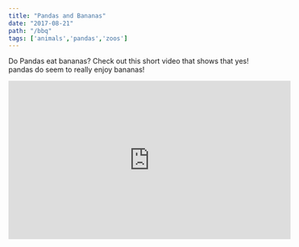 ```yaml
---
title: "Pandas and Bananas"
date: "2017-08-21"
path: "/bbq"
tags: ['animals','pandas','zoos']
---
```


Do Pandas eat bananas? Check out this short video that shows that yes! pandas do
seem to really enjoy bananas!

<iframe width="560" height="315" src="https://www.youtube.com/embed/4SZl1r2O_bY" frameborder="0" allowfullscreen></iframe>